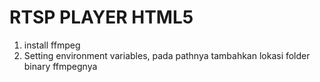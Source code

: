 # RTSP PLAYER HTML5

1. install ffmpeg
2. Setting environment variables, pada pathnya tambahkan lokasi folder binary ffmpegnya
